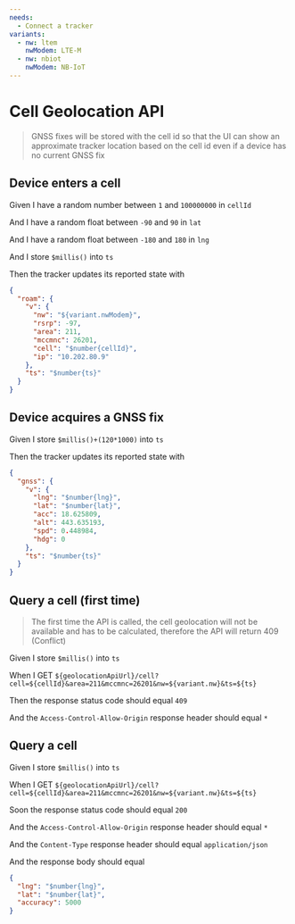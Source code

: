 ```yaml
---
needs:
  - Connect a tracker
variants:
  - nw: ltem
    nwModem: LTE-M
  - nw: nbiot
    nwModem: NB-IoT
---
```


# Cell Geolocation API

> GNSS fixes will be stored with the cell id so that the UI can show an
> approximate tracker location based on the cell id even if a device has no
> current GNSS fix

## Device enters a cell

Given I have a random number between `1` and `100000000` in `cellId`

And I have a random float between `-90` and `90` in `lat`

And I have a random float between `-180` and `180` in `lng`

And I store `$millis()` into `ts`

Then the tracker updates its reported state with

```json
{
  "roam": {
    "v": {
      "nw": "${variant.nwModem}",
      "rsrp": -97,
      "area": 211,
      "mccmnc": 26201,
      "cell": "$number{cellId}",
      "ip": "10.202.80.9"
    },
    "ts": "$number{ts}"
  }
}
```

## Device acquires a GNSS fix

Given I store `$millis()+(120*1000)` into `ts`

Then the tracker updates its reported state with

```json
{
  "gnss": {
    "v": {
      "lng": "$number{lng}",
      "lat": "$number{lat}",
      "acc": 18.625809,
      "alt": 443.635193,
      "spd": 0.448984,
      "hdg": 0
    },
    "ts": "$number{ts}"
  }
}
```

## Query a cell (first time)

> The first time the API is called, the cell geolocation will not be available
> and has to be calculated, therefore the API will return 409 (Conflict)

Given I store `$millis()` into `ts`

When I GET
`${geolocationApiUrl}/cell?cell=${cellId}&area=211&mccmnc=26201&nw=${variant.nw}&ts=${ts}`

Then the response status code should equal `409`

And the `Access-Control-Allow-Origin` response header should equal `*`

## Query a cell

Given I store `$millis()` into `ts`

When I GET
`${geolocationApiUrl}/cell?cell=${cellId}&area=211&mccmnc=26201&nw=${variant.nw}&ts=${ts}`

<!-- @retryScenario @retry:delayExecution=1000,initialDelay=1000 -->

Soon the response status code should equal `200`

And the `Access-Control-Allow-Origin` response header should equal `*`

And the `Content-Type` response header should equal `application/json`

And the response body should equal

```json
{
  "lng": "$number{lng}",
  "lat": "$number{lat}",
  "accuracy": 5000
}
```
